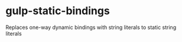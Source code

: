 # gulp-static-bindings
Replaces one-way dynamic bindings with string literals to static string literals
